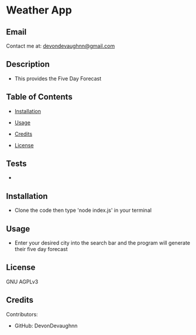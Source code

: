  
# Weather App
## Email

Contact me at: devondevaughnn@gmail.com

## Description

 * This provides the Five Day Forecast

## Table of Contents

* [Installation](#install)

* [Usage](#usage)

* [Credits](#contribution)

* [License](#license)

## Tests

* 

## Installation

* Clone the code then type 'node index.js' in your terminal
       
## Usage 

* Enter your desired city into the search bar and the program will generate their five day forecast

## License

GNU AGPLv3

## Credits

Contributors:
* GitHub: DevonDevaughnn 